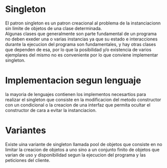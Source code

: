 # Singleton
El patron singleton es un patron creacional al problema de la instanciacionn sin limite de objetos de una clase determinada. <br />
Algunas clases que generalmente son parte fundamental de un programa no deben exeder una o varias instancias ya que su estado e interacciones durante la ejecucion del programa son fundamentales, y hay otras clases que dependen de esa, por lo que la posibilidad y/o existencia de varios ejemplares del mismo no es conveniente por lo que conviene implementar singleton. <br />
# Implementacion segun lenguaje
la mayoria de lenguajes contienen los implementos necesartios para realizar el singleton que consiste en la modificacion del metodo constructor con un condicional o la creacion de una interfaz que permita ocultar el constructor de cara a evitar la instanciacion.
# Variantes
Existe uina variante de singleton llamada pool de objetos que consiste en no limitar la creacion de objetos a uno sino a un conjunto finito de objetos que varian de uso y disponibilidad segun la ejecucion del programa y las peticiones del cliente.
